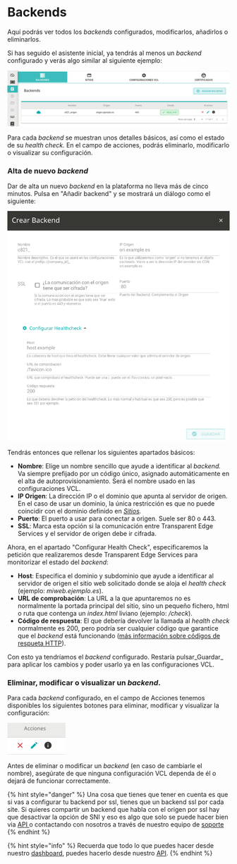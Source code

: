 # Backends

Aquí podrás ver todos los _backends_ configurados, modificarlos, añadirlos o eliminarlos.

Si has seguido el asistente inicial, ya tendrás al menos un _backend_ configurado y verás algo similar al siguiente ejemplo:

![](<../../../.gitbook/assets/image (63).png>)

Para cada _backend_ se muestran unos detalles básicos, así como el estado de su _health check._ En el campo de acciones, podrás eliminarlo, modificarlo o visualizar su configuración.

### Alta de nuevo _backend_

Dar de alta un nuevo _backend_ en la plataforma no lleva más de cinco minutos. Pulsa en "Añadir backend" y se mostrará un diálogo como el siguiente:

![](<../../../.gitbook/assets/image (58).png>)

Tendrás entonces que rellenar los siguientes apartados básicos:

* **Nombre**: Elige un nombre sencillo que ayude a identificar al _backend._ Va siempre prefijado por un código único, asignado automáticamente en el alta de autoprovisionamiento. Será el nombre usado en las configuraciones VCL.
* **IP Origen**: La dirección IP o el dominio que apunta al servidor de origen. En el caso de usar un dominio, la única restricción es que no puede coincidir con el dominio definido en [_Sitios_](https://docs.transparentcdn.com/getting-started/dashboard/autoprovisionamiento/sitios-o-dominios)_._
* **Puerto**: El puerto a usar para conectar a origen. Suele ser 80 o 443.
* **SSL**: Marca esta opción si la comunicación entre Transparent Edge Services y el servidor de origen debe ir cifrada.

Ahora, en el apartado "Configurar Health Check", especificaremos la petición que realizaremos desde Transparent Edge Services para monitorizar el estado del _backend_:

* **Host**: Especifica el dominio y subdominio que ayude a identificar al servidor de origen el sitio web solicitado donde se aloja el _health check_ (ejemplo: _miweb.ejemplo.es_).
* **URL de comprobación**: La URL a la que apuntaremos no es normalmente la portada principal del sitio, sino un pequeño fichero, html o ruta que contenga un _index.html_  liviano (ejemplo: _/check_).
* **Código de respuesta**: El que debería devolver la llamada al _health check_ normalmente es 200, pero podría ser cualquier código que garantice que el _backend_ está funcionando ([más información sobre códigos de respueta HTTP](https://developer.mozilla.org/es/docs/Web/HTTP/Status)).

Con esto ya tendríamos el _backend_ configurado. Restaría pulsar_Guardar_ para aplicar los cambios y poder usarlo ya en las configuraciones VCL.

### Eliminar, modificar o visualizar un _backend_.

Para cada _backend_ configurado, en el campo de Acciones tenemos disponibles los siguientes botones para eliminar, modificar y visualizar la configuración:

![](<../../../.gitbook/assets/image (4).png>)

Antes de eliminar o modificar un _backend_ (en caso de cambiarle el nombre), asegúrate de que ninguna configuración VCL dependa de él o dejará de funcionar correctamente.

{% hint style="danger" %}
Una cosa que tienes que tener en cuenta es que si vas a configurar tu backend por ssl, tienes que un backend ssl por cada site. Si quieres compartir un backend que habla con el origen por ssl hay que desactivar la opción de SNI y eso es algo que solo se puede hacer bien via [API ](../../faq/glosario/api.md)o contactando con nosotros a través de nuestro equipo de [soporte](mailto:support@transparentcdn.com)
{% endhint %}

{% hint style="info" %}
Recuerda que todo lo que puedes hacer desde nuestro [dashboard](https://dashboard.transparetncdn.com), puedes hacerlo desde nuestro [API](../../faq/glosario/api.md).
{% endhint %}
